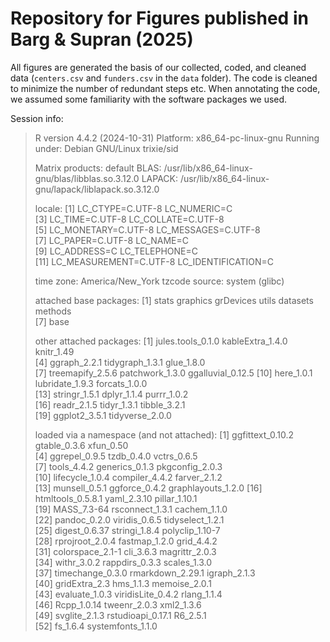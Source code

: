 # Repository for Figures published in Barg & Supran (2025)

All figures are generated the basis of our collected, coded, and cleaned data (`centers.csv` and 
`funders.csv` in the `data` folder). The code is cleaned to minimize the number of redundant 
steps etc. When annotating the code, we assumed some familiarity with the software packages we 
used.

Session info:

> R version 4.4.2 (2024-10-31)
> Platform: x86_64-pc-linux-gnu
> Running under: Debian GNU/Linux trixie/sid
> 
> Matrix products: default
> BLAS:   /usr/lib/x86_64-linux-gnu/blas/libblas.so.3.12.0 
> LAPACK: /usr/lib/x86_64-linux-gnu/lapack/liblapack.so.3.12.0
> 
> locale:
>  [1] LC_CTYPE=C.UTF-8       LC_NUMERIC=C          
>  [3] LC_TIME=C.UTF-8        LC_COLLATE=C.UTF-8    
>  [5] LC_MONETARY=C.UTF-8    LC_MESSAGES=C.UTF-8   
>  [7] LC_PAPER=C.UTF-8       LC_NAME=C             
>  [9] LC_ADDRESS=C           LC_TELEPHONE=C        
> [11] LC_MEASUREMENT=C.UTF-8 LC_IDENTIFICATION=C   
> 
> time zone: America/New_York
> tzcode source: system (glibc)
> 
> attached base packages:
> [1] stats     graphics  grDevices utils     datasets  methods  
> [7] base     
> 
> other attached packages:
>  [1] jules.tools_0.1.0 kableExtra_1.4.0  knitr_1.49       
>  [4] ggraph_2.2.1      tidygraph_1.3.1   glue_1.8.0       
>  [7] treemapify_2.5.6  patchwork_1.3.0   ggalluvial_0.12.5
> [10] here_1.0.1        lubridate_1.9.3   forcats_1.0.0    
> [13] stringr_1.5.1     dplyr_1.1.4       purrr_1.0.2      
> [16] readr_2.1.5       tidyr_1.3.1       tibble_3.2.1     
> [19] ggplot2_3.5.1     tidyverse_2.0.0  
> 
> loaded via a namespace (and not attached):
>  [1] ggfittext_0.10.2   gtable_0.3.6       xfun_0.50         
>  [4] ggrepel_0.9.5      tzdb_0.4.0         vctrs_0.6.5       
>  [7] tools_4.4.2        generics_0.1.3     pkgconfig_2.0.3   
> [10] lifecycle_1.0.4    compiler_4.4.2     farver_2.1.2      
> [13] munsell_0.5.1      ggforce_0.4.2      graphlayouts_1.2.0
> [16] htmltools_0.5.8.1  yaml_2.3.10        pillar_1.10.1     
> [19] MASS_7.3-64        rsconnect_1.3.1    cachem_1.1.0      
> [22] pandoc_0.2.0       viridis_0.6.5      tidyselect_1.2.1  
> [25] digest_0.6.37      stringi_1.8.4      polyclip_1.10-7   
> [28] rprojroot_2.0.4    fastmap_1.2.0      grid_4.4.2        
> [31] colorspace_2.1-1   cli_3.6.3          magrittr_2.0.3    
> [34] withr_3.0.2        rappdirs_0.3.3     scales_1.3.0      
> [37] timechange_0.3.0   rmarkdown_2.29.1   igraph_2.1.3      
> [40] gridExtra_2.3      hms_1.1.3          memoise_2.0.1     
> [43] evaluate_1.0.3     viridisLite_0.4.2  rlang_1.1.4       
> [46] Rcpp_1.0.14        tweenr_2.0.3       xml2_1.3.6        
> [49] svglite_2.1.3      rstudioapi_0.17.1  R6_2.5.1          
> [52] fs_1.6.4           systemfonts_1.1.0 
